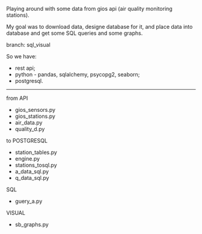Playing around with some data from gios api (air quality monitoring stations).

My goal was to download data, designe database for it, and place data into database and get some SQL queries and some graphs.

branch: sql_visual

So we have:
- rest api;
- python - pandas, sqlalchemy, psycopg2, seaborn;
- postgresql.

-----------------
from API
- gios_sensors.py
- gios_stations.py
- air_data.py
- quality_d.py

to POSTGRESQL
- station_tables.py
- engine.py
- stations_tosql.py
- a_data_sql.py
- q_data_sql.py

SQL
- guery_a.py

VISUAL
- sb_graphs.py


